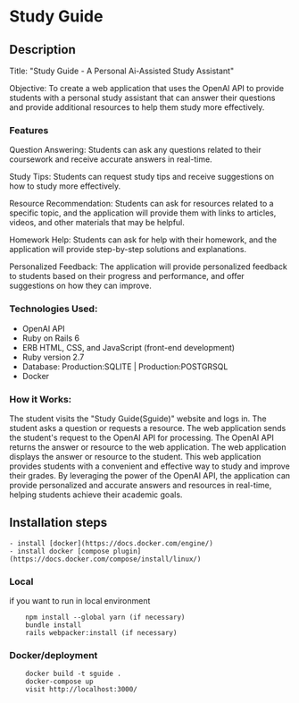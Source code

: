 # Study Guide

## Description

Title: "Study Guide - A Personal Ai-Assisted Study Assistant"

Objective: To create a web application that uses the OpenAI API to provide students with a personal study assistant that can answer their questions and provide additional resources to help them study more effectively.

### Features

Question Answering: Students can ask any questions related to their coursework and receive accurate answers in real-time.

Study Tips: Students can request study tips and receive suggestions on how to study more effectively.

Resource Recommendation: Students can ask for resources related to a specific topic, and the application will provide them with links to articles, videos, and other materials that may be helpful.

Homework Help: Students can ask for help with their homework, and the application will provide step-by-step solutions and explanations.

Personalized Feedback: The application will provide personalized feedback to students based on their progress and performance, and offer suggestions on how they can improve.

### Technologies Used:

-   OpenAI API
-   Ruby on Rails 6
-   ERB HTML, CSS, and JavaScript (front-end development)
-   Ruby version 2.7
-   Database: Production:SQLITE | Production:POSTGRSQL
-   Docker

### How it Works:

The student visits the "Study Guide(Sguide)" website and logs in.
The student asks a question or requests a resource.
The web application sends the student's request to the OpenAI API for processing.
The OpenAI API returns the answer or resource to the web application.
The web application displays the answer or resource to the student.
This web application provides students with a convenient and effective way to study and improve their grades. By leveraging the power of the OpenAI API, the application can provide personalized and accurate answers and resources in real-time, helping students achieve their academic goals.

## Installation steps

    - install [docker](https://docs.docker.com/engine/)
    - install docker [compose plugin] (https://docs.docker.com/compose/install/linux/)

### Local

if you want to run in local environment

```
	npm install --global yarn (if necessary)
	bundle install
	rails webpacker:install (if necessary)
```

### Docker/deployment

```
	docker build -t sguide .
	docker-compose up
	visit http://localhost:3000/
```

